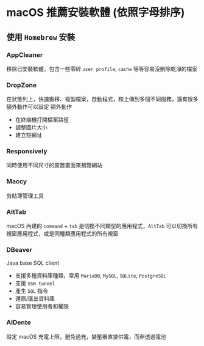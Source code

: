 # macOS 推薦安裝軟體 (依照字母排序)

## 使用 `Homebrew` 安裝

### AppCleaner

移除已安裝軟體，包含一些零碎 `user profile`, `cache` 等等容易沒刪除乾淨的檔案

### DropZone

在狀態列上，快速搬移、複製檔案，啟動程式，和上傳到多個不同服務，還有很多額外動作可以設定
額外動作

- 在終端機打開檔案路徑
- 調整圖片大小
- 建立短網址

### Responsively

同時使用不同尺寸的裝置畫面來預覽網站

### Maccy

剪貼簿管理工具

### AltTab

macOS 內建的 `command` + `tab` 是切換不同類型的應用程式，`AltTab` 可以切換所有視窗應用程式，或是同種類應用程式的所有視窗

### DBeaver

Java base SQL client

- 支援多種資料庫種類，常用 `MariaDB`, `MySQL`, `SQLite`, `PostgreSQL`
- 支援 `SSH tunnel`
- 產生 `SQL` 指令
- 還原/匯出資料庫
- 容易管理使用者和權限

### AIDente

設定 macOS 充電上限，避免過充，變壓器直接供電，而非透過電池
